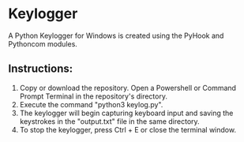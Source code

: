 # Keylogger
A Python Keylogger for Windows is created using the PyHook and Pythoncom modules.

## Instructions:

1. Copy or download the repository. Open a Powershell or Command Prompt Terminal in the repository's directory.
2. Execute the command "python3 keylog.py".
3. The keylogger will begin capturing keyboard input and saving the keystrokes in the "output.txt" file in the same directory.
4. To stop the keylogger, press Ctrl + E or close the terminal window.
